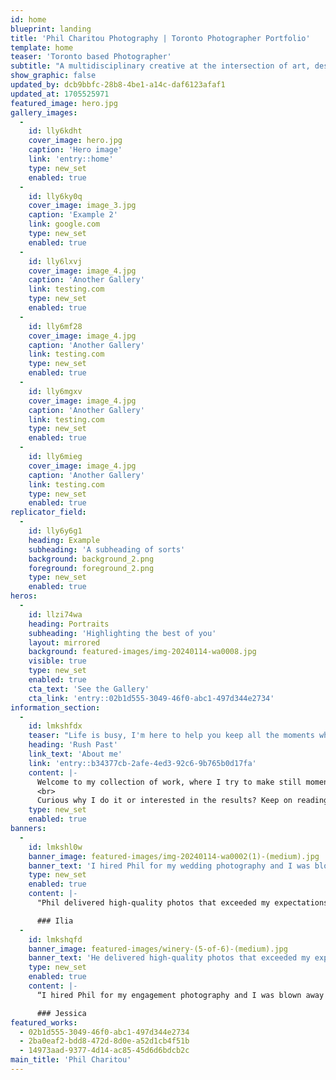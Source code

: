 ```yaml
---
id: home
blueprint: landing
title: 'Phil Charitou Photography | Toronto Photographer Portfolio'
template: home
teaser: 'Toronto based Photographer'
subtitle: "A multidisciplinary creative at the intersection of art, design and technology. I'm on a mission to explore, create meaning and provoke emotions through design and storytelling."
show_graphic: false
updated_by: dcb9bbfc-28b8-4be1-a14c-daf6123afaf1
updated_at: 1705525971
featured_image: hero.jpg
gallery_images:
  -
    id: lly6kdht
    cover_image: hero.jpg
    caption: 'Hero image'
    link: 'entry::home'
    type: new_set
    enabled: true
  -
    id: lly6ky0q
    cover_image: image_3.jpg
    caption: 'Example 2'
    link: google.com
    type: new_set
    enabled: true
  -
    id: lly6lxvj
    cover_image: image_4.jpg
    caption: 'Another Gallery'
    link: testing.com
    type: new_set
    enabled: true
  -
    id: lly6mf28
    cover_image: image_4.jpg
    caption: 'Another Gallery'
    link: testing.com
    type: new_set
    enabled: true
  -
    id: lly6mgxv
    cover_image: image_4.jpg
    caption: 'Another Gallery'
    link: testing.com
    type: new_set
    enabled: true
  -
    id: lly6mieg
    cover_image: image_4.jpg
    caption: 'Another Gallery'
    link: testing.com
    type: new_set
    enabled: true
replicator_field:
  -
    id: lly6y6g1
    heading: Example
    subheading: 'A subheading of sorts'
    background: background_2.png
    foreground: foreground_2.png
    type: new_set
    enabled: true
heros:
  -
    id: llzi74wa
    heading: Portraits
    subheading: 'Highlighting the best of you'
    layout: mirrored
    background: featured-images/img-20240114-wa0008.jpg
    visible: true
    type: new_set
    enabled: true
    cta_text: 'See the Gallery'
    cta_link: 'entry::02b1d555-3049-46f0-abc1-497d344e2734'
information_section:
  -
    id: lmkshfdx
    teaser: "Life is busy, I'm here to help you keep all the moments which"
    heading: 'Rush Past'
    link_text: 'About me'
    link: 'entry::b34377cb-2afe-4ed3-92c6-9b765b0d17fa'
    content: |-
      Welcome to my collection of work, where I try to make still moments come to life and etch stories in every frame. Through the expression via composition, the beauty of individuals, their willingness to share their life, and the beautiful technology that allows us to capture it all. 
      <br>
      Curious why I do it or interested in the results? Keep on reading.
    type: new_set
    enabled: true
banners:
  -
    id: lmkshl0w
    banner_image: featured-images/img-20240114-wa0002(1)-(medium).jpg
    banner_text: 'I hired Phil for my wedding photography and I was blown away by the results. He captured every moment beautifully and creatively. He was professional, friendly, and easy to work with. I highly recommend him to anyone looking for a talented photographer.'
    type: new_set
    enabled: true
    content: |-
      "Phil delivered high-quality photos that exceeded my expectations. He I won't be surprised next time when I'm blown away..<br><br>

      ### Ilia
  -
    id: lmkshqfd
    banner_image: featured-images/winery-(5-of-6)-(medium).jpg
    banner_text: 'He delivered high-quality photos that exceeded my expectations. He is truly a gem in the photography industry.'
    type: new_set
    enabled: true
    content: |-
      “I hired Phil for my engagement photography and I was blown away by the results. He captured every moment beautifully and creatively. He was professional, friendly, and easy to work with. I highly recommend him to anyone looking for a talented photographer.”<br><br>

      ### Jessica
featured_works:
  - 02b1d555-3049-46f0-abc1-497d344e2734
  - 2ba0eaf2-bdd8-472d-8d0e-a52d1cb4f51b
  - 14973aad-9377-4d14-ac85-45d6d6bdcb2c
main_title: 'Phil Charitou'
---
```

